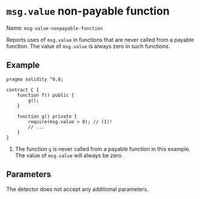 # `msg.value` non-payable function

Name: `msg-value-nonpayable-function`

Reports uses of `msg.value` in functions that are never called from a payable function.
The value of `msg.value` is always zero in such functions.

## Example

```solidity hl_lines="9" linenums="1"
pragma solidity ^0.8;

contract C {
    function f() public {
        g();
    }

    function g() private {
        require(msg.value > 0); // (1)!
        // ...
    }
}
```

1. The function `g` is never called from a payable function in this example.
   The value of `msg.value` will always be zero.

## Parameters

The detector does not accept any additional parameters.
